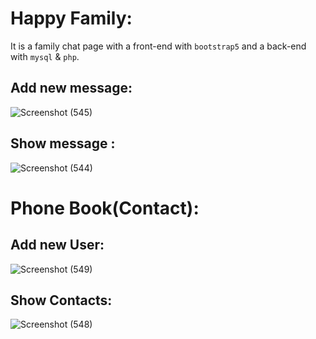 # Happy Family:
It is a family chat page with a front-end with ```bootstrap5``` and a back-end with ```mysql``` & ```php```.
####
## Add new message:
![Screenshot (545)](https://user-images.githubusercontent.com/91725214/170818723-f219773f-667a-4491-bf6b-861726acb198.png)
## Show message :
![Screenshot (544)](https://user-images.githubusercontent.com/91725214/170818725-b176c0f5-c7a7-4b61-b8cd-954158e87112.png)
# Phone Book(Contact):
## Add new User:
![Screenshot (549)](https://user-images.githubusercontent.com/91725214/170889302-7a5c1fce-5058-404f-a071-311d16d2453a.png)
## Show Contacts:
![Screenshot (548)](https://user-images.githubusercontent.com/91725214/170889310-7512e6d7-a574-4144-9c90-8546c7502c06.png)
